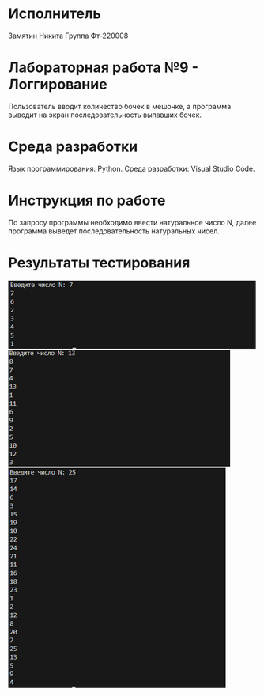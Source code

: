 # Исполнитель
Замятин Никита
Группа Фт-220008
# Лабораторная работа №9 - Логгирование
Пользователь вводит количество бочек в мешочке, а программа выводит на экран последовательность выпавших бочек.
# Среда разработки
Язык программирования: Python.
Среда разработки: Visual Studio Code.
# Инструкция по работе
По запросу программы необходимо ввести натуральное число N, далее программа выведет последовательность натуральных чисел.
# Результаты тестирования
![Тест 1](https://github.com/NikitaZamiatin/lab9/blob/main/scr9-1.png)
![Тест 2](https://github.com/NikitaZamiatin/lab9/blob/main/scr9-2.png)
![Тест 3](https://github.com/NikitaZamiatin/lab9/blob/main/scr9-3.png)